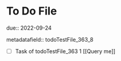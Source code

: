 # To Do File

due:: 2022-09-24

metadatafield:: todoTestFile_363_8

- [ ] Task of todoTestFile_363 1 [[Query me]]
